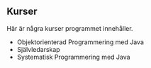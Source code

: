 ## Kurser

Här är några kurser programmet innehåller.

- Objektorienterad Programmering med Java
- Självledarskap
- Systematisk Programmering med Java